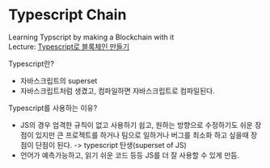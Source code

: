 # Typescript Chain  
  
Learning Typscript by making a Blockchain with it  
Lecture: [Typescript로 블록체인 만들기](https://nomadcoders.co/typescript-for-beginners)  
  
Typescript란?  
 - 자바스크립트의 superset  
 - 자바스크립트처럼 생겼고, 컴파일하면 자바스크립트로 컴파일된다.  
  
Typescript를 사용하는 이유?  
 - JS의 경우 엄격한 규칙이 없고 사용하기 쉽고, 원하는 방향으로 수정하기도 쉬운 장점이 있지만 큰 프로젝트를 하거나 팀으로 일하거나 버그를 최소화 하고 싶을때 장점이 단점이 된다. -> typescript 탄생(superset of JS)  
 - 언어가 예측가능하고, 읽기 쉬운 코드 등등 JS를 더 잘 사용할 수 있게 만듬.  